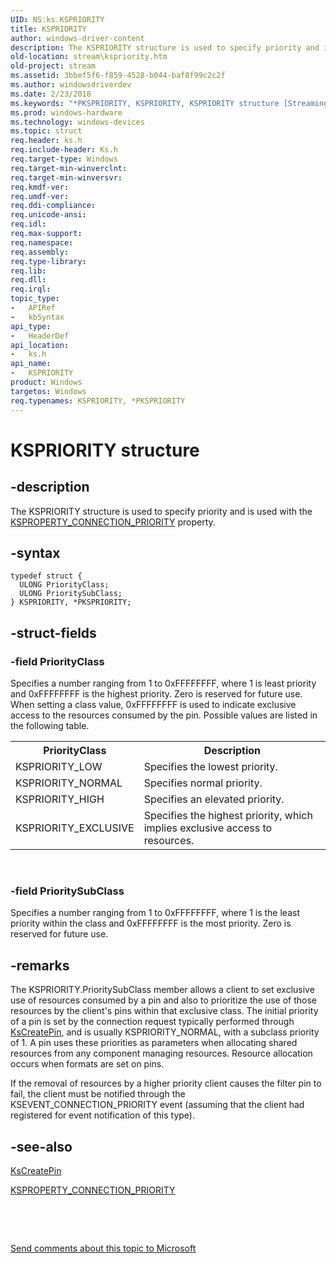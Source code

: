 ```yaml
---
UID: NS:ks.KSPRIORITY
title: KSPRIORITY
author: windows-driver-content
description: The KSPRIORITY structure is used to specify priority and is used with the KSPROPERTY_CONNECTION_PRIORITY property.
old-location: stream\kspriority.htm
old-project: stream
ms.assetid: 3bbef5f6-f859-4528-b044-baf8f99c2c2f
ms.author: windowsdriverdev
ms.date: 2/23/2018
ms.keywords: "*PKSPRIORITY, KSPRIORITY, KSPRIORITY structure [Streaming Media Devices], PKSPRIORITY, PKSPRIORITY structure pointer [Streaming Media Devices], ks-struct_08294311-6f72-4888-bfb8-b4598e1fc9bd.xml, ks/KSPRIORITY, ks/PKSPRIORITY, stream.kspriority"
ms.prod: windows-hardware
ms.technology: windows-devices
ms.topic: struct
req.header: ks.h
req.include-header: Ks.h
req.target-type: Windows
req.target-min-winverclnt: 
req.target-min-winversvr: 
req.kmdf-ver: 
req.umdf-ver: 
req.ddi-compliance: 
req.unicode-ansi: 
req.idl: 
req.max-support: 
req.namespace: 
req.assembly: 
req.type-library: 
req.lib: 
req.dll: 
req.irql: 
topic_type:
-	APIRef
-	kbSyntax
api_type:
-	HeaderDef
api_location:
-	ks.h
api_name:
-	KSPRIORITY
product: Windows
targetos: Windows
req.typenames: KSPRIORITY, *PKSPRIORITY
---
```


# KSPRIORITY structure


## -description


The KSPRIORITY structure is used to specify priority and is used with the <a href="https://msdn.microsoft.com/library/windows/hardware/ff565104">KSPROPERTY_CONNECTION_PRIORITY</a> property.


## -syntax


````
typedef struct {
  ULONG PriorityClass;
  ULONG PrioritySubClass;
} KSPRIORITY, *PKSPRIORITY;
````


## -struct-fields




### -field PriorityClass

Specifies a number ranging from 1 to 0xFFFFFFFF, where 1 is least priority and 0xFFFFFFFF is the highest priority. Zero is reserved for future use. When setting a class value, 0xFFFFFFFF is used to indicate exclusive access to the resources consumed by the pin. Possible values are listed in the following table.

<table>
<tr>
<th>PriorityClass</th>
<th>Description</th>
</tr>
<tr>
<td>
KSPRIORITY_LOW

</td>
<td>
Specifies the lowest priority.

</td>
</tr>
<tr>
<td>
KSPRIORITY_NORMAL

</td>
<td>
Specifies normal priority.

</td>
</tr>
<tr>
<td>
KSPRIORITY_HIGH

</td>
<td>
Specifies an elevated priority.

</td>
</tr>
<tr>
<td>
KSPRIORITY_EXCLUSIVE

</td>
<td>
Specifies the highest priority, which implies exclusive access to resources.

</td>
</tr>
</table>
 


### -field PrioritySubClass

Specifies a number ranging from 1 to 0xFFFFFFFF, where 1 is the least priority within the class and 0xFFFFFFFF is the most priority. Zero is reserved for future use.


## -remarks



The KSPRIORITY.PrioritySubClass member allows a client to set exclusive use of resources consumed by a pin and also to prioritize the use of those resources by the client's pins within that exclusive class. The initial priority of a pin is set by the connection request typically performed through <a href="..\ks\nf-ks-kscreatepin.md">KsCreatePin</a>, and is usually KSPRIORITY_NORMAL, with a subclass priority of 1. A pin uses these priorities as parameters when allocating shared resources from any component managing resources. Resource allocation occurs when formats are set on pins.

If the removal of resources by a higher priority client causes the filter pin to fail, the client must be notified through the KSEVENT_CONNECTION_PRIORITY event (assuming that the client had registered for event notification of this type).




## -see-also

<a href="..\ks\nf-ks-kscreatepin.md">KsCreatePin</a>



<a href="https://msdn.microsoft.com/library/windows/hardware/ff565104">KSPROPERTY_CONNECTION_PRIORITY</a>



 

 

<a href="mailto:wsddocfb@microsoft.com?subject=Documentation%20feedback [stream\stream]:%20KSPRIORITY structure%20 RELEASE:%20(2/23/2018)&amp;body=%0A%0APRIVACY STATEMENT%0A%0AWe use your feedback to improve the documentation. We don't use your email address for any other purpose, and we'll remove your email address from our system after the issue that you're reporting is fixed. While we're working to fix this issue, we might send you an email message to ask for more info. Later, we might also send you an email message to let you know that we've addressed your feedback.%0A%0AFor more info about Microsoft's privacy policy, see http://privacy.microsoft.com/en-us/default.aspx." title="Send comments about this topic to Microsoft">Send comments about this topic to Microsoft</a>


